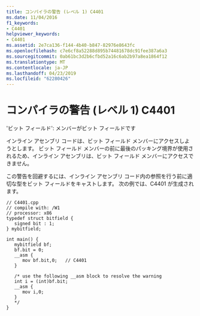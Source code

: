 ```yaml
---
title: コンパイラの警告 (レベル 1) C4401
ms.date: 11/04/2016
f1_keywords:
- C4401
helpviewer_keywords:
- C4401
ms.assetid: 2e7ca136-f144-4b40-b847-82976e8643fc
ms.openlocfilehash: c7e6cf8a52288d895b74481678dc91fee387a6a3
ms.sourcegitcommit: 0ab61bc3d2b6cfbd52a16c6ab2b97a8ea1864f12
ms.translationtype: MT
ms.contentlocale: ja-JP
ms.lasthandoff: 04/23/2019
ms.locfileid: "62280426"
---
```

# <a name="compiler-warning-level-1-c4401"></a>コンパイラの警告 (レベル 1) C4401

'ビット フィールド': メンバーがビット フィールドです

インライン アセンブリ コードは、ビット フィールド メンバーにアクセスしようとします。 ビット フィールド メンバーの前に最後のパッキング境界が使用されるため、インライン アセンブリは、ビット フィールド メンバーにアクセスできません。

この警告を回避するには、インライン アセンブリ コード内の参照を行う前に適切な型をビット フィールドをキャストします。 次の例では、C4401 が生成されます。

```
// C4401.cpp
// compile with: /W1
// processor: x86
typedef struct bitfield {
   signed bit : 1;
} mybitfield;

int main() {
   mybitfield bf;
   bf.bit = 0;
   __asm {
      mov bf.bit,0;   // C4401
   }

   /* use the following __asm block to resolve the warning
   int i = (int)bf.bit;
   __asm {
      mov i,0;
   }
   */
}
```